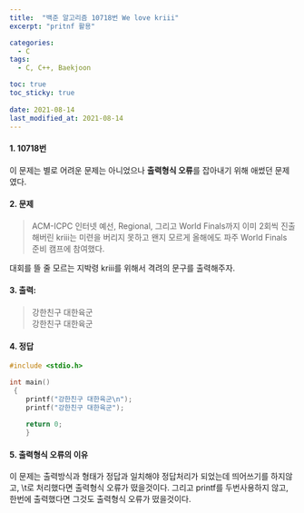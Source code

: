 ```yaml
---
title:  "백준 알고리즘 10718번 We love kriii"
excerpt: "pritnf 활용"

categories:
  - C
tags:
  - C, C++, Baekjoon

toc: true
toc_sticky: true
 
date: 2021-08-14
last_modified_at: 2021-08-14
---
```


#### 1. 10718번
이 문제는 별로 어려운 문제는 아니었으나 **출력형식 오류**를 잡아내기 위해 애썼던 문제였다.
<br> 
#### 2. 문제 
>ACM-ICPC 인터넷 예선, Regional, 그리고 World Finals까지 이미 2회씩 진출해버린 kriii는 미련을 버리지 못하고 왠지 모르게 올해에도 파주 World Finals 준비 캠프에 참여했다.

대회를 뜰 줄 모르는 지박령 kriii를 위해서 격려의 문구를 출력해주자.
#### 3. 출력: 
>강한친구 대한육군<BR>강한친구 대한육군
#### 4. 정답
```C
#include <stdio.h>

int main() 
 {
	printf("강한친구 대한육군\n");
	printf("강한친구 대한육군");
	
	return 0;
	}
  ```

#### 5. 출력형식 오류의 이유
이 문제는 출력방식과 형태가 정답과 일치해야 정답처리가 되었는데 띄어쓰기를 하지않고, \t로 처리했다면 출력형식 오류가 떴을것이다. 그리고 printf를 두번사용하지 않고, 한번에 출력했다면 그것도 출력형식 오류가 떴을것이다.